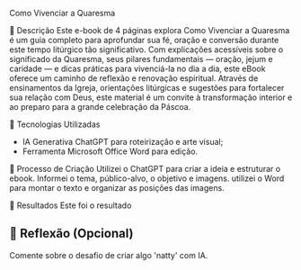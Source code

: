 Como Vivenciar a Quaresma

📒 Descrição
Este e-book de 4 páginas explora Como Vivenciar a Quaresma é um guia completo para aprofundar sua fé, oração e conversão durante este tempo litúrgico tão significativo. Com explicações acessíveis sobre o significado da Quaresma, seus pilares fundamentais — oração, jejum e caridade — e dicas práticas para vivenciá-la no dia a dia, este eBook oferece um caminho de reflexão e renovação espiritual. Através de ensinamentos da Igreja, orientações litúrgicas e sugestões para fortalecer sua relação com Deus, este material é um convite à transformação interior e ao preparo para a grande celebração da Páscoa.

🤖 Tecnologias Utilizadas
- IA Generativa ChatGPT para roteirização e arte visual;
- Ferramenta Microsoft Office Word para edição.

🧐 Processo de Criação
Utilizei o ChatGPT para criar a ideia e estruturar o ebook. Informei o tema, público-alvo, o objetivo e imagens. utilizei o Word para montar o texto e organizar as posições das imagens.

🚀 Resultados
Este foi o resultado



## 💭 Reflexão (Opcional)
Comente sobre o desafio de criar algo 'natty' com IA.

